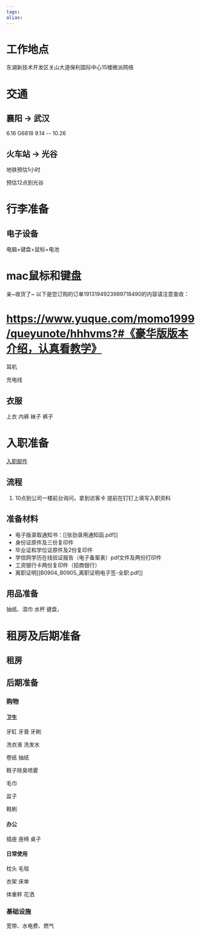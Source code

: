 ```yaml
---
tags: 
alias:
---
```


# 工作地点

东湖新技术开发区关山大道保利国际中心15楼微派网络

# 交通
## 襄阳 -> 武汉
6.16 G6818  9.14 -- 10.26

## 火车站 -> 光谷 

地铁预估1小时

预估12点到光谷

# 行李准备

## 电子设备

电脑+键盘+鼠标+电池

mac鼠标和键盘
==
亲~收货了~
以下是您订购的订单1913194923989718490的内容请注意查收：

https://www.yuque.com/momo1999/queyunote/hhhvms?#《豪华版版本介绍，认真看教学》
==
耳机

充电线

## 衣服

上衣
内裤
袜子
裤子



# 入职准备

[入职邮件](https://mail.qq.com/cgi-bin/frame_html?sid=jx5vmdax3VHbGiBE&r=02eda6b614fba36ab1ab29965782d93a&lang=zh)

## 流程

1. 10点到公司一楼前台询问，拿到访客卡
提前在钉钉上填写入职资料


## 准备材料

- 电子版录取通知书：[[张劲录用通知函.pdf]]
- 身份证原件及三份复印件
- 毕业证和学位证原件及2份复印件
- 学信网学历在线验证报告（电子备案表）pdf文件及两份打印件
- 工资银行卡两份复印件（招商银行）
- 离职证明[[B0904_B0905_离职证明电子签-全职.pdf]]

## 用品准备

抽纸、湿巾
水杯
键盘，


# 租房及后期准备

## 租房




## 后期准备
### 购物
#### 卫生
牙缸
牙膏
牙刷

洗衣液
洗发水

卷纸
抽纸

鞋子除臭喷雾

毛巾

盆子

鞋刷

#### 办公
插座
座椅
桌子

#### 日常使用

枕头
毛毯

衣架
床单

体重秤
花洒




### 基础设施

宽带、水电费、燃气



